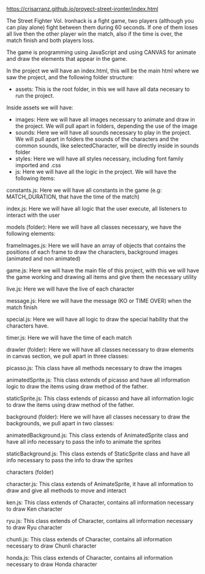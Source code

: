 https://crisarranz.github.io/proyect-street-ironter/index.html

The Street Fighter Vol. Ironhack is a fight game, two players (although you can play alone) fight between them during 60 seconds. If one of them loses all live then the other player win the match, also if the time is over, the match finish and both players loss.

The game is programming using JavaScript and using CANVAS for animate and draw the elements that appear in the game.

In the project we will have an index.html, this will be the main html where we saw the project, and the following folder structure:

- assets: This is the root folder, in this we will have all data necesary to run the project.

Inside assets we will have:
- images: Here we will have all images necessary to animate and draw in the project. We will pull apart in folders, depending the use of the image
- sounds: Here we will have all sounds necessary to play in the project. We will pull apart in folders the sounds of the characters and the common sounds, like selectedCharacter, will be directly inside in sounds folder
- styles: Here we will have all styles necessary, including font family imported and .css
- js: Here we will have all the logic in the project. We will have the following items:

constants.js: Here we will have all constants in the game (e.g: MATCH_DURATION, that have the time of the match)

index.js: Here we will have all logic that the user execute, all listeners to interact with the user

models (folder): Here we will have all classes necessary, we have the following elements:


frameImages.js: Here we will have an array of objects that contains the positions of each frame to draw the characters, background images (animated and non animated)

game.js: Here we will have the main file of this project, with this we will have the game working and drawing all items and give them the necessary utility

live.js: Here we will have the live of each character

message.js: Here we will have the message (KO or TIME OVER) when the match finish

special.js: Here we will have all logic to draw the special hability that the characters have.

timer.js: Here we will have the time of each match


drawler (folder): Here we will have all classes necessary to draw elements in canvas section, we pull apart in three classes:

picasso.js: This class have all methods necessary to draw the images

animatedSprite.js: This class extends of picasso and have all information logic to draw the items using draw method of the father.

staticSprite.js: This class extends of picasso and have all information logic to draw the items using draw method of the father.


background (folder): Here we will have all classes necessary to draw the backgrounds, we pull apart in two classes:

animatedBackground.js: This class extends of AnimatedSprite class and have all info necessary to pass the info to animate the sprites

staticBackground.js: This class extends of StaticSprite class and have all info necessary to pass the info to draw the sprites


characters (folder)

character.js: This class extends of AnimateSprite, it have all information to draw and give all methods to move and interact

ken.js: This class extends of Character, contains all information necessary to draw Ken character

ryu.js: This class extends of Character, contains all information necessary to draw Ryu character

chunli.js: This class extends of Character, contains all information necessary to draw Chunli character

honda.js: This class extends of Character, contains all information necessary to draw Honda character
